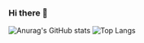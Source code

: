 ### Hi there 👋

![Anurag's GitHub stats](https://github-readme-stats.vercel.app/api?username=hoDongho&show_icons=true&theme=vue) ![Top Langs](https://github-readme-stats.vercel.app/api/top-langs/hoDongho=anuraghazra&layout=compact&theme=vue)
